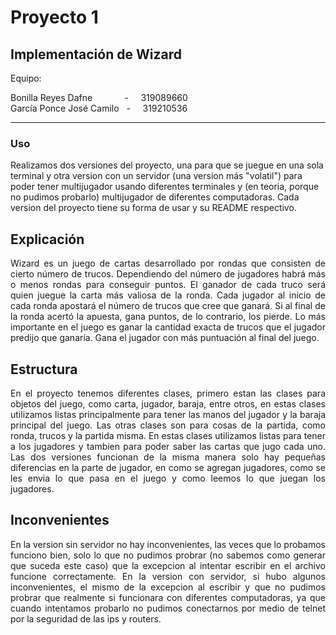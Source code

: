 Proyecto 1
=========================================

Implementación de Wizard
----------------------------------------------------

Equipo:

Bonilla Reyes Dafne &nbsp;   &nbsp;   &nbsp;   &nbsp;   &nbsp;   &nbsp;   - &nbsp;   &nbsp;   319089660  
García Ponce José Camilo &nbsp;   - &nbsp;   &nbsp;   319210536  

----------------------------------------------------

### Uso

Realizamos dos versiones del proyecto, una para que se juegue en una sola terminal y otra version con un servidor (una version más "volatil") para poder tener multijugador usando diferentes terminales y (en teoria, porque no pudimos probarlo) multijugador de diferentes computadoras.
Cada version del proyecto tiene su forma de usar y su README respectivo.

## Explicación

<div align="justify">
Wizard es un juego de cartas desarrollado por rondas que consisten de cierto número de trucos. Dependiendo del número de jugadores habrá más o menos rondas para conseguir puntos. El ganador de cada truco será quien juegue la carta más valiosa de la ronda. Cada jugador al inicio de cada ronda apostará el número de trucos que cree que ganará. Si al final de la ronda acertó la apuesta, gana puntos, de lo contrario, los pierde. Lo más importante en el juego es ganar la cantidad exacta de trucos que el jugador predijo que ganarı́a. Gana el jugador con más puntuación al final del juego. 
</div>

## Estructura

<div align="justify">
En el proyecto tenemos diferentes clases, primero estan las clases para objetos del juego, como carta, jugador, baraja, entre otros, en estas clases utilizamos listas principalmente para tener las manos del jugador y la baraja principal del juego. Las otras clases son para cosas de la partida, como ronda, trucos y la partida misma. En estas clases utilizamos listas para tener a los jugadores y tambien para poder saber las cartas que jugo cada uno. Las dos versiones funcionan de la misma manera solo hay pequeñas diferencias en la parte de jugador, en como se agregan jugadores, como se les envia lo que pasa en el juego y como leemos lo que juegan los jugadores.
</div>

## Inconvenientes

<div align="justify">
En la version sin servidor no hay inconvenientes, las veces que lo probamos funciono bien, solo lo que no pudimos probrar (no sabemos como generar que suceda este caso) que la excepcion al intentar escribir en el archivo funcione correctamente.
En la version con servidor, si hubo algunos inconvenientes, el mismo de la excepcion al escribir y que no pudimos probrar que realmente si funcionara con diferentes computadoras, ya que cuando intentamos probarlo no pudimos conectarnos por medio de telnet por la seguridad de las ips y routers. 
</div>